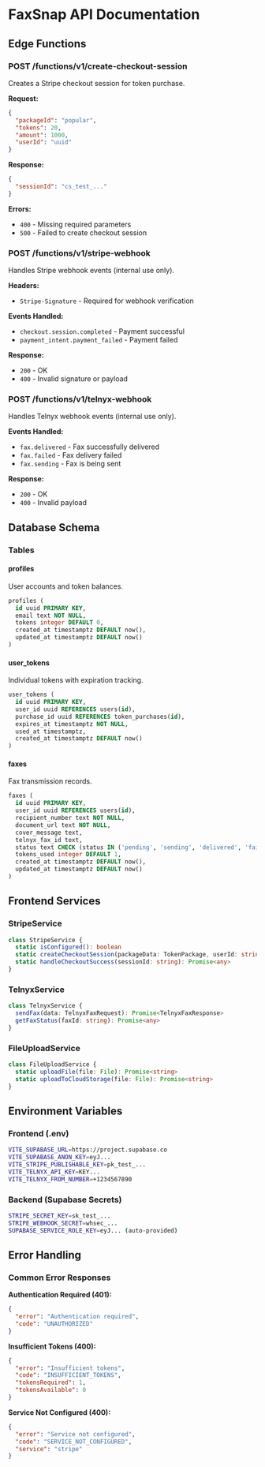 # FaxSnap API Documentation

## Edge Functions

### POST /functions/v1/create-checkout-session

Creates a Stripe checkout session for token purchase.

**Request:**
```json
{
  "packageId": "popular",
  "tokens": 20,
  "amount": 1000,
  "userId": "uuid"
}
```

**Response:**
```json
{
  "sessionId": "cs_test_..."
}
```

**Errors:**
- `400` - Missing required parameters
- `500` - Failed to create checkout session

### POST /functions/v1/stripe-webhook

Handles Stripe webhook events (internal use only).

**Headers:**
- `Stripe-Signature` - Required for webhook verification

**Events Handled:**
- `checkout.session.completed` - Payment successful
- `payment_intent.payment_failed` - Payment failed

**Response:**
- `200` - OK
- `400` - Invalid signature or payload

### POST /functions/v1/telnyx-webhook

Handles Telnyx webhook events (internal use only).

**Events Handled:**
- `fax.delivered` - Fax successfully delivered
- `fax.failed` - Fax delivery failed
- `fax.sending` - Fax is being sent

**Response:**
- `200` - OK
- `400` - Invalid payload

## Database Schema

### Tables

#### profiles
User accounts and token balances.

```sql
profiles (
  id uuid PRIMARY KEY,
  email text NOT NULL,
  tokens integer DEFAULT 0,
  created_at timestamptz DEFAULT now(),
  updated_at timestamptz DEFAULT now()
)
```

#### user_tokens
Individual tokens with expiration tracking.

```sql
user_tokens (
  id uuid PRIMARY KEY,
  user_id uuid REFERENCES users(id),
  purchase_id uuid REFERENCES token_purchases(id),
  expires_at timestamptz NOT NULL,
  used_at timestamptz,
  created_at timestamptz DEFAULT now()
)
```

#### faxes
Fax transmission records.

```sql
faxes (
  id uuid PRIMARY KEY,
  user_id uuid REFERENCES users(id),
  recipient_number text NOT NULL,
  document_url text NOT NULL,
  cover_message text,
  telnyx_fax_id text,
  status text CHECK (status IN ('pending', 'sending', 'delivered', 'failed')),
  tokens_used integer DEFAULT 1,
  created_at timestamptz DEFAULT now(),
  updated_at timestamptz DEFAULT now()
)
```

## Frontend Services

### StripeService

```typescript
class StripeService {
  static isConfigured(): boolean
  static createCheckoutSession(packageData: TokenPackage, userId: string): Promise<void>
  static handleCheckoutSuccess(sessionId: string): Promise<any>
}
```

### TelnyxService

```typescript
class TelnyxService {
  sendFax(data: TelnyxFaxRequest): Promise<TelnyxFaxResponse>
  getFaxStatus(faxId: string): Promise<any>
}
```

### FileUploadService

```typescript
class FileUploadService {
  static uploadFile(file: File): Promise<string>
  static uploadToCloudStorage(file: File): Promise<string>
}
```

## Environment Variables

### Frontend (.env)
```bash
VITE_SUPABASE_URL=https://project.supabase.co
VITE_SUPABASE_ANON_KEY=eyJ...
VITE_STRIPE_PUBLISHABLE_KEY=pk_test_...
VITE_TELNYX_API_KEY=KEY...
VITE_TELNYX_FROM_NUMBER=+1234567890
```

### Backend (Supabase Secrets)
```bash
STRIPE_SECRET_KEY=sk_test_...
STRIPE_WEBHOOK_SECRET=whsec_...
SUPABASE_SERVICE_ROLE_KEY=eyJ... (auto-provided)
```

## Error Handling

### Common Error Responses

**Authentication Required (401):**
```json
{
  "error": "Authentication required",
  "code": "UNAUTHORIZED"
}
```

**Insufficient Tokens (400):**
```json
{
  "error": "Insufficient tokens",
  "code": "INSUFFICIENT_TOKENS",
  "tokensRequired": 1,
  "tokensAvailable": 0
}
```

**Service Not Configured (400):**
```json
{
  "error": "Service not configured",
  "code": "SERVICE_NOT_CONFIGURED",
  "service": "stripe"
}
```